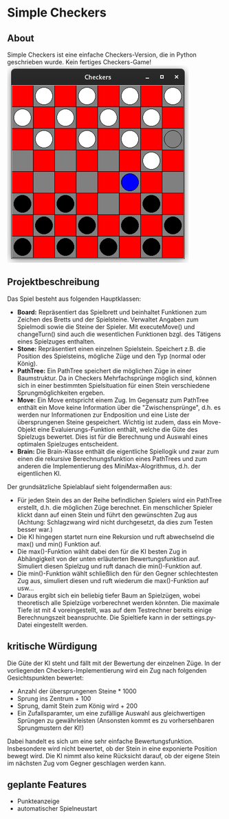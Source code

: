 # Simple Checkers

## About
Simple Checkers ist eine einfache Checkers-Version, die in Python geschrieben wurde. Kein fertiges Checkers-Game!
![demoscreen](demoscreen.png)

## Projektbeschreibung
Das Spiel besteht aus folgenden Hauptklassen:
- **Board:** Repräsentiert das Spielbrett und beinhaltet Funktionen zum Zeichen des Bretts und der Spielsteine. Verwaltet Angaben zum Spielmodi sowie die Steine der Spieler. Mit executeMove() und changeTurn() sind auch die wesentlichen Funktionen bzgl. des Tätigens eines Spielzuges enthalten.
- **Stone:** Repräsentiert einen einzelnen Spielstein. Speichert z.B. die Position des Spielsteins, mögliche Züge und den Typ (normal oder König).
- **PathTree:** Ein PathTree speichert die möglichen Züge in einer Baumstruktur. Da in Checkers Mehrfachsprünge möglich sind, können sich in einer bestimmten Spielsituation für einen Stein verschiedene Sprungmöglichkeiten ergeben.
- **Move:** Ein Move entspricht einem Zug. Im Gegensatz zum PathTree enthält ein Move keine Information über die "Zwischensprünge", d.h. es werden nur Informationen 
zur Endposition und eine Liste der übersprungenen Steine gespeichert. Wichtig ist zudem, dass ein Move-Objekt eine Evaluierungs-Funktion enthält, welche die Güte des Spielzugs bewertet. Dies ist für die Berechnung und Auswahl eines optimalen Spielzuges entscheident.
- **Brain:** Die Brain-Klasse enthält die eigentliche Spiellogik und zwar zum einen die rekursive Berechnungsfunktion eines PathTrees und zum anderen die Implementierung des MiniMax-Alogrithmus, d.h. der eigentlichen KI.

Der grundsätzliche Spielablauf sieht folgendermaßen aus:
- Für jeden Stein des an der Reihe befindlichen Spielers wird ein PathTree erstellt, d.h. die möglichen Züge berechnet. Ein menschlicher Spieler klickt dann auf einen Stein und führt den gewünschten Zug aus (Achtung: Schlagzwang wird nicht durchgesetzt, da dies zum Testen besser war.)
- Die KI hingegen startet nurn eine Rekursion und ruft abwechselnd die max() und min() Funktion auf.
- Die max()-Funktion wählt dabei den für die KI besten Zug in Abhängigkeit von der unten erläuterten Bewertungsfunktion auf. Simuliert diesen Spielzug und ruft danach die min()-Funktion auf.
- Die min()-Funktion wählt schließlich den für den Gegner schlechtesten Zug aus, simuliert diesen und ruft wiederum die max()-Funktion auf usw...
- Daraus ergibt sich ein beliebig tiefer Baum an Spielzügen, wobei theoretisch alle Spielzüge vorberechnet werden könnten. Die maximale Tiefe ist mit 4 voreingestellt, was auf dem Testrechner bereits einige Berechnungszeit beanspruchte. Die Spieltiefe kann in der settings.py-Datei eingestellt werden.

## kritische Würdigung
Die Güte der KI steht und fällt mit der Bewertung der einzelnen Züge. In der vorliegenden Checkers-Implementierung wird ein Zug nach folgenden Gesichtspunkten bewertet:
- Anzahl der übersprungenen Steine * 1000
- Sprung ins Zentrum + 100
- Sprung, damit Stein zum König wird + 200
- Ein Zufallsparamter, um eine zufällige Auswahl aus gleichwertigen Sprüngen zu gewährleisten (Ansonsten kommt es zu vorhersehbaren Sprungmustern der KI!)

Dabei handelt es sich um eine sehr einfache Bewertungsfunktion. Insbesondere wird nicht bewertet, ob der Stein in eine exponierte Position bewegt wird. Die KI nimmt also keine Rücksicht darauf, ob der eigene Stein im nächsten Zug vom Gegner geschlagen werden kann.

## geplante Features
- Punkteanzeige
- automatischer Spielneustart
